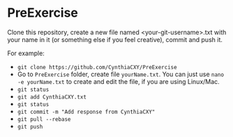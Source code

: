 # PreExercise

Clone this repository, create a new file named \<your-git-username>.txt with your name in it (or something else if you feel creative), commit and push it.

For example:

  *  `git clone https://github.com/CynthiaCXY/PreExercise`
  *  Go to `PreExercise` folder, create file `yourName.txt`. You can just use `nano -e yourName.txt` to create and edit the file, if you are using Linux/Mac.
  *  `git status`
  *  `git add CynthiaCXY.txt`
  *  `git status`
  *  `git commit -m "Add response from CynthiaCXY"`
  *  `git pull --rebase`
  *  `git push`

